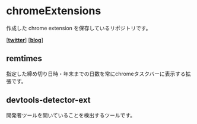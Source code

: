 # chromeExtensions
作成した chrome extension を保存しているリポジトリです。

[[**twitter**](https://twitter.com/nanjakorewa)] [[**blog**](https://paper.hatenadiary.jp/)]

## remtimes
指定した締め切り日時・年末までの日数を常にchromeタスクバーに表示する拡張です。

## devtools-detector-ext
開発者ツールを開いていることを検出するツールです。
